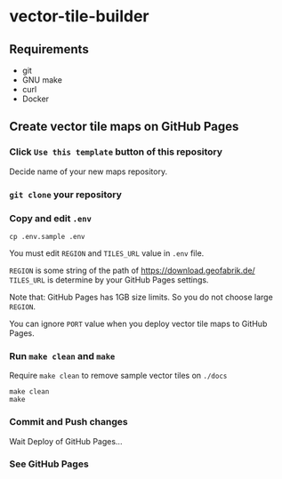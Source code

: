 # vector-tile-builder

## Requirements

- git
- GNU make
- curl
- Docker

## Create vector tile maps on GitHub Pages

### Click `Use this template` button of this repository

Decide name of your new maps repository.

### `git clone` your repository

### Copy and edit `.env`

```
cp .env.sample .env
```

You must edit `REGION` and `TILES_URL` value in `.env` file.

`REGION` is some string of the path of https://download.geofabrik.de/
`TILES_URL` is determine by your GitHub Pages settings.

Note that: GitHub Pages has 1GB size limits.
So you do not choose large `REGION`.

You can ignore `PORT` value when you deploy vector tile maps to GitHub Pages.

### Run `make clean` and `make`

Require `make clean` to remove sample vector tiles on `./docs`

```
make clean
make
```

### Commit and Push changes

Wait Deploy of GitHub Pages...

### See GitHub Pages
